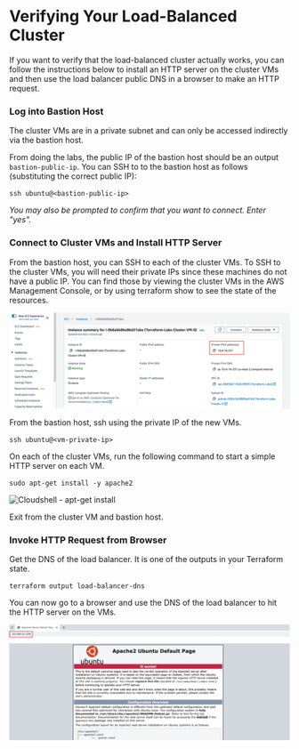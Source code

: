 # Verifying Your Load-Balanced Cluster

If you want to verify that the load-balanced cluster actually works, you can follow the instructions below to install an HTTP server on the cluster VMs and then use the load balancer public DNS in a browser to make an HTTP request.

### Log into Bastion Host

The cluster VMs are in a private subnet and can only be accessed indirectly via the bastion host.

From doing the labs, the public IP of the bastion host should be an output `bastion-public-ip`.  You can SSH to to the bastion host as follows (substituting the correct public IP):
```
ssh ubuntu@<bastion-public-ip>
```

*You may also be prompted to confirm that you want to connect. Enter "yes".*


### Connect to Cluster VMs and Install HTTP Server

From the bastion host, you can SSH to each of the cluster VMs. To SSH to the cluster VMs, you will need their private IPs since these machines do not have a public IP.  You can find those by viewing the cluster VMs in the AWS Management Console, or by using terraform show to see the state of the resources.

![AWS Console - VM 0 IP address](./images/aws-vm-0-ip.png "AWS Console - VM 0 IP address")

From the bastion host, ssh using the private IP of the new VMs.
```
ssh ubuntu@<vm-private-ip>
```

On each of the cluster VMs, run the following command to start a simple HTTP server on each VM.
```
sudo apt-get install -y apache2
```

![Cloudshell - apt-get install](./images/cs-apt-get-install.png "Cloudshell - apt-get install")

Exit from the cluster VM and bastion host.


### Invoke HTTP Request from Browser

Get the DNS of the load balancer.  It is one of the outputs in your Terraform state.
```
terraform output load-balancer-dns
```

You can now go to a browser and use the DNS of the load balancer to hit the HTTP server on the VMs.  

![Browser - http load balancer](./images/http-lb.png "Browser - http load balancer")
